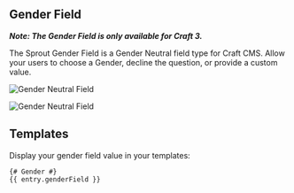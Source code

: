## Gender Field

**_Note: The Gender Field is only available for Craft 3._**

The Sprout Gender Field is a Gender Neutral field type for Craft CMS. Allow your users to choose a Gender, decline the question, or provide a custom value.

![Gender Neutral Field]({asset:5218:url})

![Gender Neutral Field]({asset:5217:url})

## Templates

Display your gender field value in your templates:

``` twig
{# Gender #}
{{ entry.genderField }}
```
